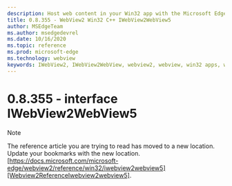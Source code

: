 ```yaml
---
description: Host web content in your Win32 app with the Microsoft Edge WebView2 control
title: 0.8.355 - WebView2 Win32 C++ IWebView2WebView5
author: MSEdgeTeam
ms.author: msedgedevrel
ms.date: 10/16/2020
ms.topic: reference
ms.prod: microsoft-edge
ms.technology: webview
keywords: IWebView2, IWebView2WebView, webview2, webview, win32 apps, win32, edge
---
```


# 0.8.355 - interface IWebView2WebView5 

> [!NOTE]
> The reference article you are trying to read has moved to a new location.  
> Update your bookmarks with the new location.  
> [https://docs.microsoft.com/microsoft-edge/webview2/reference/win32/iwebview2webview5][Webview2ReferenceIwebview2webview5].  

[Webview2ReferenceIwebview2webview5]: /microsoft-edge/webview2/reference/win32/iwebview2webview5 "interface IWebView2WebView5 | Microsoft Docs"
